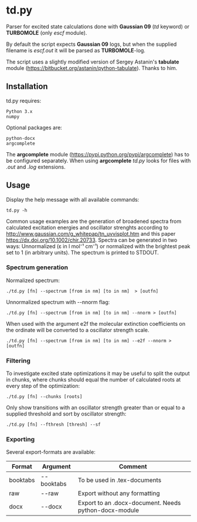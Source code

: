 # td.py

Parser for excited state calculations done with **Gaussian 09** (*td* keyword) or **TURBOMOLE** (only *escf* module).

By default the script expects **Gaussian 09** logs, but when the supplied filename is *escf.out* it will be parsed as **TURBOMOLE**-log.

The script uses a slightly modified version of Sergey Astanin's **tabulate** module (https://bitbucket.org/astanin/python-tabulate). Thanks to him.

## Installation
td.py requires:

    Python 3.x
    numpy
    
Optional packages are:

	python-docx
	argcomplete
	
The **argcomplete** module (https://pypi.python.org/pypi/argcomplete) has to be configured separately. When using **argcomplete** *td.py* looks for files with *.out* and *.log* extensions.

## Usage
Display the help message with all available commands:

	td.py -h

Common usage examples are the generation of broadened spectra from calculated excitation energies and oscillator strenghts according to http://www.gaussian.com/g_whitepap/tn_uvvisplot.htm and this paper https://dx.doi.org/10.1002/chir.20733. Spectra can be generated in two ways: Unnormalized (ε in l mol⁻¹ cm⁻¹) or normalized with the brightest  peak set to 1 (in arbitrary units). The spectrum is printed to STDOUT.

### Spectrum generation

Normalized spectrum:

	./td.py [fn] --spectrum [from in nm] [to in nm]  > [outfn]
	
Unnormalized spectrum with --nnorm flag:

	./td.py [fn] --spectrum [from in nm] [to in nm] --nnorm > [outfn]
	
When used with the argument e2f the molecular extinction coefficients on the ordinate will be converted to a oscillator strength scale.

	./td.py [fn] --spectrum [from in nm] [to in nm] --e2f --nnorm > [outfn]

### Filtering

To investigate excited state optimizations it may be useful to split the output in chunks, where chunks should equal the number of calculated roots at every step of the optimization:

	./td.py [fn] --chunks [roots]

Only show transitions with an oscillator strength greater than or equal to a supplied threshold and sort by oscillator strength:
	
	./td.py [fn] --fthresh [thresh] --sf

### Exporting
Several export-formats are available:

| Format | Argument | Comment |
| --------- | ------------- | ------------- |
| booktabs | \-\-booktabs | To be used in .tex-documents |
| raw | \-\-raw | Export without any formatting |
| docx | \-\-docx | Export to an .docx-document. Needs python-docx-module |